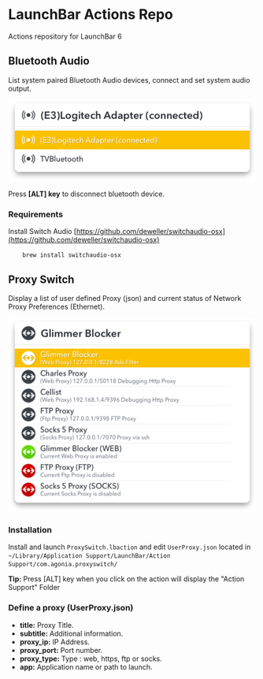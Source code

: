 # LaunchBar Actions Repo
Actions repository for LaunchBar 6 

## Bluetooth Audio

List system paired Bluetooth Audio devices, connect and set system audio output. 

![Bluetooth Audio](./assets/bluetoothaudio.png "Switch audio bluetooth source on Mac OS X")

Press __[ALT] key__ to disconnect bluetooth device.

### Requirements

Install Switch Audio
[https://github.com/deweller/switchaudio-osx](https://github.com/deweller/switchaudio-osx)
```shell
    brew install switchaudio-osx
```

## Proxy Switch

Display a list of user defined Proxy (json) and current status of Network Proxy Preferences (Ethernet).

![Switch Proxy](./assets/proxyswitch.png "Switch Proxy on Mac OS X")

### Installation
Install and launch ``ProxySwitch.lbaction`` and edit ``UserProxy.json`` located in ``~/Library/Application Support/LaunchBar/Action Support/com.agonia.proxyswitch/``

__Tip:__ Press [ALT] key when you click on the action will display the "Action Support" Folder

### Define a proxy (UserProxy.json)
* __title:__ Proxy Title.
* __subtitle:__ Additional information.
* __proxy_ip:__ IP Address.
* __proxy_port:__ Port number.
* __proxy_type:__ Type : web, https, ftp or socks.
* __app:__ Application name or path to launch.